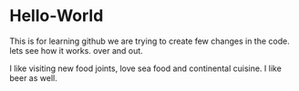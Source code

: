 # Hello-World
This is for learning github
we are trying to create few changes in the code.
lets see how it works.
over and out.


I like visiting new food joints, love sea food and continental cuisine.
I like beer as well.

